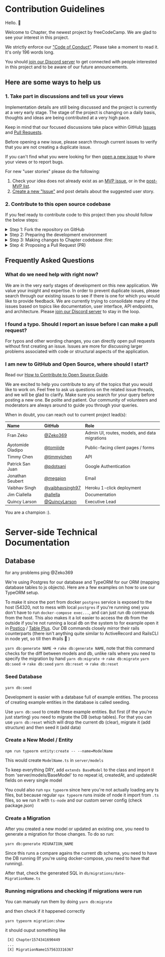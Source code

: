 # Contribution Guidelines

Hello. :wave:

Welcome to Chapter, the newest project by freeCodeCamp. We are glad to see your interest in this project.

We strictly enforce our ["Code of Conduct"](https://www.freecodecamp.org/code-of-conduct). Please take a moment to read it. It's only 196 words long.

You should [join our Discord server](https://discord.gg/PXqYtEh) to get connected with people interested in this project and to be aware of our future announcements.

## Here are some ways to help us

### 1. Take part in discussions and tell us your views

Implementation details are still being discussed and the project is currently at a very early stage. The stage of the project is changing on a daily basis, thoughts and ideas are being contributed at a very high pace.

Keep in mind that our focused discussions take place within GitHub [Issues](https://github.com/freeCodeCamp/chapter/issues) and [Pull Requests](https://github.com/freeCodeCamp/chapter/pulls).

Before opening a new issue, please search through current issues to verify that you are not creating a duplicate issue.

If you can't find what you were looking for then [open a new issue](https://github.com/freeCodeCamp/chapter/issues/new/choose) to share your views or to report bugs.

For new "user stories" please do the following:

1. Check your idea does not already exist as an [MVP issue](https://github.com/freeCodeCamp/chapter/labels/MVP), or in the [post-MVP list](https://github.com/freeCodeCamp/chapter/issues/84).
1. [Create a new "Issue"](https://github.com/freeCodeCamp/chapter/issues/new/choose) and post details about the suggested user story.

### 2. Contribute to this open source codebase

If you feel ready to contribute code to this project then you should follow the below steps:

<details><summary>Step 1: Fork the repository on GitHub</summary>

['Forking'](https://help.github.com/articles/about-forks/) is a step where you get your own copy of Chapter's repository (a.k.a repo) on GitHub.

This is essential as it allows you to work on your own copy of Chapter. It allows you to request changes to be pulled into the Chapter's repository from your fork via a pull request.

Follow these steps to fork the `https://github.com/freeCodeCamp/chapter` repository:
1. Go to the Chapter repository on GitHub: <https://github.com/freeCodeCamp/chapter>.
2. Click the "Fork" Button in the upper right-hand corner of the interface ([Need help?](https://help.github.com/articles/fork-a-repo/)).
3. After the repository has been forked, you will be taken to your copy of the Chapter repository at `https://github.com/YOUR_USER_NAME/chapter`.

![an image illustrating the fork button](docs/assets/how-to-fork.png)
</details>
<details><summary>Step 2: Preparing the development environment</summary>

Install [Git](https://git-scm.com/) and a code editor of your choice. We recommend using [VS Code](https://code.visualstudio.com/).

Clone your copy of Chapter. ['Cloning'](https://help.github.com/articles/cloning-a-repository/) is where you download a copy of the repository from a `remote` location to your local machine. Run these commands on your local machine to clone the repository:

1. Open a Terminal in a directory where you would like the Chapter project to reside.

2. Clone your fork of Chapter, make sure you replace `YOUR_USER_NAME` with your GitHub username:

    ```sh
    git clone https://github.com/YOUR_USER_NAME/Chapter.git
    ```

This will download the entire Chapter repository to your directory.

Now that you have downloaded a copy of your fork, you will need to set up an `upstream`. The main repository at `https://github.com/freeCodeCamp/chapter` is often referred to as the `upstream` repository. Your fork at `https://github.com/YOUR_USER_NAME/chapter` is often referred to as the `origin` repository.

You need a reference from your local copy to the `upstream` repository in addition to the `origin` repository. This is so that you can sync changes from the `upstream` repository to your fork which is called `origin`. To do that follow the below commands:

1. Change directory to the new chapter directory:

    ```sh
    cd chapter
    ```

2. Add a remote reference to the main chapter repository:

    ```sh
    git remote add upstream https://github.com/freeCodeCamp/chapter.git
    ```

3. Ensure the configuration looks correct:

    ```sh
    git remote -v
    ```

    The output should look something like below:
    ```sh
    origin    https://github.com/YOUR_USER_NAME/chapter.git (fetch)
    origin    https://github.com/YOUR_USER_NAME/chapter.git (push)
    upstream    https://github.com/freeCodeCamp/chapter.git (fetch)
    upstream    https://github.com/freeCodeCamp/chapter.git (push)
    ```

</details>

<details><summary>Step 3: Making changes to Chapter codebase :fire:</summary>

> **Note: Always follow the below steps before you start coding or working on an issue.**

You are now almost ready to make changes to files but before that you should **always** follow these steps:

1. Validate that you are on the `master` branch

    ```sh
    git status
    ```

    You should get an output like this:
    ```sh
    On branch master
    Your branch is up-to-date with 'origin/master'.

    nothing to commit, working directory clean
    ```

    If you are not on master or your working directory is not clean, resolve any outstanding files/commits and checkout `master`:
    ```sh
    git checkout master
    ```

2. Sync the latest changes from the chapter upstream `master` branch to your local master branch. This is very important to avoid conflicts later.

    > **Note:** If you have any outstanding Pull Request that you made from the `master` branch of your fork, you will lose them at the end of this step. You should ensure your pull request is merged by a moderator before performing this step. To avoid this scenario, you should *always* work on a branch separate from master.

    This step **will sync the latest changes** from the main repository of chapter.

    Update your local copy of the freeCodeCamp upstream repository:
    ```sh
    git fetch upstream
    ```

    Hard reset your master branch with the chapter master:
    ```sh
    git reset --hard upstream/master
    ```

    Push your master branch to your origin to have a clean history on your fork on GitHub:
    ```sh
    git push origin master --force
    ```

    You can validate if your current master matches the upstream/master or not by performing a diff:
    ```sh
    git diff upstream/master
    ```

    If you don't get any output, you are good to go to the next step.

3. Create a fresh new branch

    Working on a separate branch for each issue helps you keep your local work copy clean. You should never work on the `master` branch. This will soil your copy of chapter and you may have to start over with a fresh clone or fork.

    Check that you are on `master` as explained previously, and branch off from there by typing:
    ```sh
    git checkout -b fix/update-readme
    ```

    Your branch name should start with `fix/`, `feat/`, `docs/`, etc. Avoid using issue numbers in branches. Keep them short, meaningful and unique.

    Some examples of good branch names are:
    ```md
    fix/update-nav-links
    fix/sign-in
    docs/typo-in-readme
    feat/sponsors
    ```

4. Edit files and write code on your favorite editor. Then check and confirm the files you are updating:

    ```sh
    git status
    ```

    This should show a list of `unstaged` files that you have edited.
    ```sh
    On branch feat/documentation
    Your branch is up to date with 'upstream/feat/documentation'.

    Changes not staged for commit:
    (use "git add/rm <file>..." to update what will be committed)
    (use "git checkout -- <file>..." to discard changes in working directory)

        modified:   CONTRIBUTING.md
        modified:   README.md
    ...
    ```

5. Stage the changes and make a commit

    In this step, you should only mark files that you have edited or added yourself. You can perform a reset and resolve files that you did not intend to change if needed.

    ```sh
    git add path/to/my/changed/file.ext
    ```

    Or you can add all the `unstaged` files to the staging area using the below handy command:

    ```sh
    git add .
    ```

    Only the files that were moved to the staging area will be added when you make a commit.

    ```sh
    git status
    ```

    Output:
    ```sh
    On branch feat/documentation
    Your branch is up to date with 'upstream/feat/documentation'.

    Changes to be committed:
    (use "git reset HEAD <file>..." to unstage)

        modified:   CONTRIBUTING.md
        modified:   README.md
    ```

    Now, you can commit your changes with a short message like so:

    ```sh
    git commit -m "fix: my short commit message"
    ```

    We highly recommend making a conventional commit message. This is a good practice that you will see on some of the popular Open Source repositories. As a developer, this encourages you to follow standard practices.

    Some examples of conventional commit messages are:

    ```md
    fix: update API routes
    feat: RSVP event
    fix(docs): update database schema image
    ```
    Keep your commit messages short. You can always add additional information in the description of the commit message.

6. Next, you can push your changes to your fork.

    ```sh
    git push origin branch-name-here
    ```

    For example if the name of your branch is `fix/signin` then your command should be:
    ```sh
    git push origin fix/signin
    ```
</details>

<details><summary>Step 4: Proposing a Pull Request (PR)</summary>

#### How to prepare a good Pull Request title:

When opening a Pull Request(PR), use the following scope table to decide what to title your PR in the following format:

`fix/feat/chore/refactor/docs/perf (scope): PR Title`

An example is `feat(client): night mode`.

| Scope | Documentation |
|---|---|
| `api` | For Pull Requests making changes to the APIs, routes and its architecture |
| `db` | For Pull Requests making changes related to database |
| `client` | For Pull Requests making changes to client platform logic or user interface |
| `docs` | For Pull Requests making changes to the project's documentation |

#### Proposing a Pull Request (PR)

1. Once the edits have been committed & pushed, you will be prompted to create a pull request on your fork's GitHub Page. Click on `Compare and Pull Request`.

    ![an image showing Compare & pull request prompt on GitHub](docs/assets/pull-request-prompt.png)

2. By default, all pull requests should be against the Chapter main repo, `master` branch.

    ![ an image showing the comparison of forks when making a pull request](docs/assets/comparing-forks-for-pull-request.png)

3. Submit the pull request from your branch to Chapter's `master` branch.

4. In the body of your PR include a more detailed summary of the changes you made and why.

    - You will be presented with a pull request template. This is a checklist that you should have followed before opening the pull request.

    - Fill in the details as they seem fit to you. This information will be reviewed and a decision will be made whether or not your pull request is going to be accepted.

    - If the PR is meant to fix an existing bug/issue then, at the end of
      your PR's description, append the keyword `closes` and #xxxx (where xxxx
      is the issue number). Example: `closes #1337`. This tells GitHub to
      automatically close the existing issue, if the PR is accepted and merged.

You have successfully created a PR. Congratulations! :tada:
</details>

## Frequently Asked Questions

### What do we need help with right now?

We are in the very early stages of development on this new application. We value your insight and expertise.  In order to prevent duplicate issues, please search through our existing issues to see if there is one for which you would like to provide feedback. We are currently trying to consolidate many of the issues based on topics like documentation, user interface, API endpoints, and architecture. Please [join our Discord server](https://discord.gg/PXqYtEh) to stay in the loop.

### I found a typo. Should I report an issue before I can make a pull request?

For typos and other wording changes, you can directly open pull requests without first creating an issue. Issues are more for discussing larger problems associated with code or structural aspects of the application.

### I am new to GitHub and Open Source, where should I start?

Read our [How to Contribute to Open Source Guide](https://github.com/freeCodeCamp/how-to-contribute-to-open-source).

We are excited to help you contribute to any of the topics that you would like to work on. Feel free to ask us questions on the related issue threads, and we will be glad to clarify. Make sure you search for your query before posting a new one. Be polite and patient. Our community of volunteers and moderators are always around to guide you through your queries.

When in doubt, you can reach out to current project lead(s):

| Name            | GitHub | Role |
|:----------------|:-------|:-----|
| Fran Zeko | [@Zeko369](https://github.com/Zeko369) | Admin UI, routes, models, and data migrations
| Ayotomide Oladipo | [@tomiiide](https://github.com/tomiiide) | Public-facing client pages / forms
| Timmy Chen | [@timmyichen](https://github.com/timmyichen) | API
| Patrick San Juan | [@pdotsani](https://github.com/pdotsani) | Google Authentication
| Jonathan Seubert | [@megajon](https://github.com/megajon) | Email
| Vaibhav Singh | [@vaibhavsingh97](https://github.com/vaibhavsingh97) | Heroku 1-click deployment
| Jim Ciallella | [@allella](https://github.com/allella) | Documentation
| Quincy Larson | [@QuincyLarson](https://github.com/QuincyLarson) | Executive Lead



You are a champion :).


# Server-side Technical Documentation

## Database

for any problems ping @Zeko369

We're using Postgres for our database and TypeORM for our ORM (mapping database tables to js objects). Here are a few examples on how to use our TypeORM setup.

To make it since the port from docker `postgres` service is exposed to the host (54320, not to mess with local `postgres` if you're running one) you don't have to run `docker-compose exec...`, and can just run db commands from the host. This also makes it a lot easier to access the db from the outside if you're not running a local db on the system to for example open it in [Postico](https://eggerapps.at/postico/) / [Table Plus](https://tableplus.com/).
Our DB commands closely mirror their rails counterparts (there isn't anything quite similar to ActiveRecord and RailsCLI in node yet, so till then #rails 🚋 )

`yarn db:generate NAME` -> `rake db:generate NAME`, note that this command checks for the diff between models and db, unlike rails where you need to specify the migration by hand
`yarn db:migrate` -> `rake db:migrate`
`yarn db:seed` -> `rake db:seed`
`yarn db:reset` -> `rake db:reset`
### Seed Database

`yarn db:seed`

Development is easier with a database full of example entities. The process of creating example entities in the database is called seeding.

Use `yarn db:seed` to create these example entities. But first (if the you're just starting) you need to migrate the DB (setup tables). For that you can use `yarn db:reset` which will drop the current db (clear), migrate it (add structure) and then seed it (add data)

### Create a New Model / Entity

`npm run typeorm entity:create -- --name=ModelName`

This would create `ModelName.ts` in `server/models`

To keep everything DRY, add `extends BaseModel` to the class and import it from 'server/models/BaseModel' to no repeat id, createdAt, and updatedAt fields on every single model

You could also run `npx typeorm` since here you're not actually loading any ts files, but because regular `npx typeorm` runs inside of node it import from `.ts` files, so we run it with `ts-node` and our custom server config (check package.json)

### Create a Migration

After you created a new model or updated an existing one, you need to generate a migration for those changes. To do so run:

`yarn db:generate MIGRATION_NAME`

Since this runs a compare agains the current db schema, you need to have the DB running (If you're using docker-compose, you need to have that running).

After that, check the generated SQL in `db/migrations/date-MigrationName.ts`

### Running migrations and checking if migrations were run

You can manualy run them by doing
`yarn db:migrate`

and then check if it happened correctly

`yarn typeorm migration:show`

it should ouput something like

```
 [X] Chapter1574341690449
 ...
 [X] MigrationName1575633316367
```
